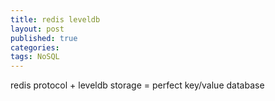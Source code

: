 ```yaml
---
title: redis leveldb
layout: post
published: true
categories: 
tags: NoSQL
---
```


redis protocol + leveldb storage = perfect key/value database
